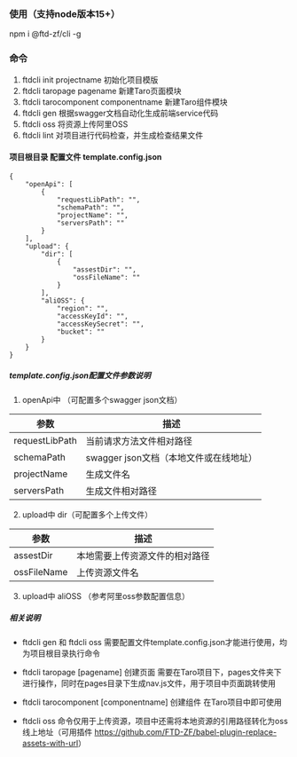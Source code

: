 ### 使用（支持node版本15+）
npm i @ftd-zf/cli -g

### 命令
1. ftdcli init projectname
初始化项目模版
2. ftdcli taropage pagename
新建Taro页面模块
3. ftdcli tarocomponent componentname
新建Taro组件模块
4. ftdcli gen
根据swagger文档自动化生成前端service代码
5. ftdcli oss
将资源上传阿里OSS
6. ftdcli lint
对项目进行代码检查，并生成检查结果文件

#### 项目根目录 配置文件 template.config.json
```
{
    "openApi": [
        {
            "requestLibPath": "",
            "schemaPath": "",
            "projectName": "",
            "serversPath": ""
        }
    ],
    "upload": {
        "dir": [
            {
                "assestDir": "",
                "ossFileName": ""
            }
        ],
        "aliOSS": {
            "region": "",
            "accessKeyId": "",
            "accessKeySecret": "",
            "bucket": ""
        }
    }
}
```

##### template.config.json配置文件参数说明
1. openApi中 （可配置多个swagger json文档）

| 参数           |  描述                |
| ----------------- | ----------------|
|   requestLibPath  |        当前请求方法文件相对路径     |
|   schemaPath      |         swagger json文档（本地文件或在线地址）     |
|   projectName      |         生成文件名     |
|   serversPath      |         生成文件相对路径     |



2. upload中 dir（可配置多个上传文件）

| 参数           |  描述                |
| ----------------- | ----------------|
|   assestDir  |       本地需要上传资源文件的相对路径    |
|   ossFileName      |    上传资源文件名   |


3. upload中 aliOSS （参考阿里oss参数配置信息）


##### 相关说明

* ftdcli gen 和 ftdcli oss  需要配置文件template.config.json才能进行使用，均为项目根目录执行命令

* ftdcli taropage [pagename] 创建页面 需要在Taro项目下，pages文件夹下进行操作，同时在pages目录下生成nav.js文件，用于项目中页面跳转使用

* ftdcli tarocomponent [componentname] 创建组件 在Taro项目中即可使用

* ftdcli oss 命令仅用于上传资源，项目中还需将本地资源的引用路径转化为oss线上地址（可用插件 <https://github.com/FTD-ZF/babel-plugin-replace-assets-with-url>）


